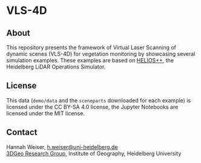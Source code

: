# VLS-4D

## About

This repository presents the framework of Virtual Laser Scanning of dynamic scenes (VLS-4D) for vegetation monitoring by showcasing several simulation examples. These examples are based on [HELIOS++](https://github.com/3dgeo-heidelberg/helios), the Heidelberg LiDAR Operations Simulator.

## License

This data (`demo/data` and the `sceneparts` downloaded for each example) is licensed under the CC BY-SA 4.0 license, the Jupyter Notebooks are licensed under the MIT license.

## Contact

Hannah Weiser, h.weiser@uni-heidelberg.de \
[3DGeo Research Group](https://www.geog.uni-heidelberg.de/3dgeo/index_en.html), Institute of Geography, Heidelberg University